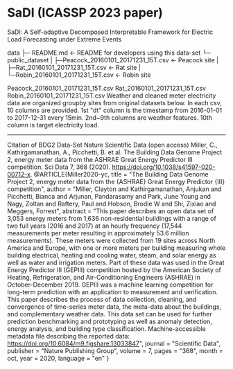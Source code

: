 # SaDI (ICASSP 2023 paper)

SaDI: A Self-adaptive Decomposed Interpretable Framework for Electric Load Forecasting under Extreme Events



data
├─ README.md              <-  README for developers using this data-set
└─ public_dataset
|   ├─Peacock_20160101_20171231_15T.csv            <- Peacock site 
|   ├─Rat_20160101_20171231_15T.csv                <- Rat site
|   └─Robin_20160101_20171231_15T.csv              <- Robin site


Peacock_20160101_20171231_15T.csv
Rat_20160101_20171231_15T.csv
Robin_20160101_20171231_15T.csv
Weather and cleaned meter electricity data are organized groupby sites from original datasets below.
In each csv, 10 columns are provided. 1st "dt" column is the timestamp from 2016-01-01 to 2017-12-31 every 15min. 2nd~9th columns are weather features. 10th column is target electricity load.
**************************
Citation of BDG2 Data-Set
Nature Scientific Data (open access)
Miller, C., Kathirgamanathan, A., Picchetti, B. et al. The Building Data Genome Project 2, energy meter data from the ASHRAE Great Energy Predictor III competition. Sci Data 7, 368 (2020). https://doi.org/10.1038/s41597-020-00712-x.
@ARTICLE{Miller2020-yc,
  title     = "The Building Data Genome Project 2, energy meter data from the
               {ASHRAE} Great Energy Predictor {III} competition",
  author    = "Miller, Clayton and Kathirgamanathan, Anjukan and Picchetti,
               Bianca and Arjunan, Pandarasamy and Park, June Young and Nagy,
               Zoltan and Raftery, Paul and Hobson, Brodie W and Shi, Zixiao
               and Meggers, Forrest",
  abstract  = "This paper describes an open data set of 3,053 energy meters
               from 1,636 non-residential buildings with a range of two full
               years (2016 and 2017) at an hourly frequency (17,544
               measurements per meter resulting in approximately 53.6 million
               measurements). These meters were collected from 19 sites across
               North America and Europe, with one or more meters per building
               measuring whole building electrical, heating and cooling water,
               steam, and solar energy as well as water and irrigation meters.
               Part of these data was used in the Great Energy Predictor III
               (GEPIII) competition hosted by the American Society of Heating,
               Refrigeration, and Air-Conditioning Engineers (ASHRAE) in
               October-December 2019. GEPIII was a machine learning competition
               for long-term prediction with an application to measurement and
               verification. This paper describes the process of data
               collection, cleaning, and convergence of time-series meter data,
               the meta-data about the buildings, and complementary weather
               data. This data set can be used for further prediction
               benchmarking and prototyping as well as anomaly detection,
               energy analysis, and building type classification.
               Machine-accessible metadata file describing the reported data:
               https://doi.org/10.6084/m9.figshare.13033847",
  journal   = "Scientific Data",
  publisher = "Nature Publishing Group",
  volume    =  7,
  pages     = "368",
  month     =  oct,
  year      =  2020,
  language  = "en"
}
